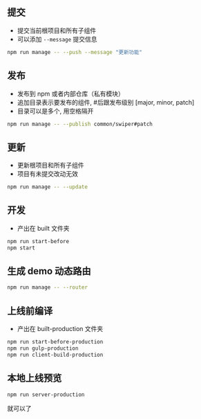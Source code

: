 ## 提交

- 提交当前根项目和所有子组件
- 可以添加 `--message` 提交信息

```bash
npm run manage -- --push --message "更新功能"
```

## 发布

- 发布到 npm 或者内部仓库（私有模块）
- 追加目录表示要发布的组件, #后跟发布级别 [major, minor, patch]
- 目录可以是多个, 用空格隔开

```bash
npm run manage -- --publish common/swiper#patch
```

## 更新

- 更新根项目和所有子组件
- 项目有未提交改动无效

```bash
npm run manage -- --update
```

## 开发

- 产出在 built 文件夹

```bash
npm run start-before
npm start
```

## 生成 demo 动态路由

```bash
npm run manage -- --router
```

## 上线前编译

- 产出在 built-production 文件夹

```bash
npm run start-before-production
npm run gulp-production
npm run client-build-production
```

## 本地上线预览

```bash
npm run server-production
```

就可以了